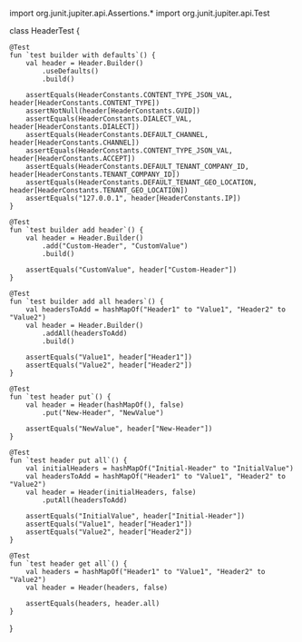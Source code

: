 import org.junit.jupiter.api.Assertions.*
import org.junit.jupiter.api.Test

class HeaderTest {

    @Test
    fun `test builder with defaults`() {
        val header = Header.Builder()
            .useDefaults()
            .build()

        assertEquals(HeaderConstants.CONTENT_TYPE_JSON_VAL, header[HeaderConstants.CONTENT_TYPE])
        assertNotNull(header[HeaderConstants.GUID])
        assertEquals(HeaderConstants.DIALECT_VAL, header[HeaderConstants.DIALECT])
        assertEquals(HeaderConstants.DEFAULT_CHANNEL, header[HeaderConstants.CHANNEL])
        assertEquals(HeaderConstants.CONTENT_TYPE_JSON_VAL, header[HeaderConstants.ACCEPT])
        assertEquals(HeaderConstants.DEFAULT_TENANT_COMPANY_ID, header[HeaderConstants.TENANT_COMPANY_ID])
        assertEquals(HeaderConstants.DEFAULT_TENANT_GEO_LOCATION, header[HeaderConstants.TENANT_GEO_LOCATION])
        assertEquals("127.0.0.1", header[HeaderConstants.IP])
    }

    @Test
    fun `test builder add header`() {
        val header = Header.Builder()
            .add("Custom-Header", "CustomValue")
            .build()

        assertEquals("CustomValue", header["Custom-Header"])
    }

    @Test
    fun `test builder add all headers`() {
        val headersToAdd = hashMapOf("Header1" to "Value1", "Header2" to "Value2")
        val header = Header.Builder()
            .addAll(headersToAdd)
            .build()

        assertEquals("Value1", header["Header1"])
        assertEquals("Value2", header["Header2"])
    }

    @Test
    fun `test header put`() {
        val header = Header(hashMapOf(), false)
            .put("New-Header", "NewValue")

        assertEquals("NewValue", header["New-Header"])
    }

    @Test
    fun `test header put all`() {
        val initialHeaders = hashMapOf("Initial-Header" to "InitialValue")
        val headersToAdd = hashMapOf("Header1" to "Value1", "Header2" to "Value2")
        val header = Header(initialHeaders, false)
            .putAll(headersToAdd)

        assertEquals("InitialValue", header["Initial-Header"])
        assertEquals("Value1", header["Header1"])
        assertEquals("Value2", header["Header2"])
    }

    @Test
    fun `test header get all`() {
        val headers = hashMapOf("Header1" to "Value1", "Header2" to "Value2")
        val header = Header(headers, false)

        assertEquals(headers, header.all)
    }
}
